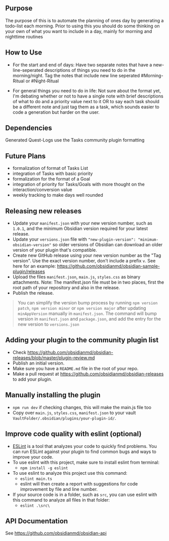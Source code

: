## Purpose
The purpose of this is to automate the planning of ones day by generating a todo-list each morning. Prior to using this you should do some thinking on your own of what you want to include in a day, mainly for morning and nighttime routines

## How to Use
- For the start and end of days:
  Have two separate notes that have a new-line-seperated descriptions of things you need to do in the morning/night. Tag the notes that include new line seperated #Morning-Ritual or #Night-Ritual

- For general things you need to do in life:
  Not sure about the format yet, I'm debating whether or not to have a single note with brief descriptions of what to do and a priority value next to it OR to say each task should be a different note and just tag them as a task, which sounds easier to code a generation but harder on the user.

## Dependencies
Generated Quest-Logs use the Tasks community plugin formatting


## Future Plans
- formalization of format of Tasks List
- integration of Tasks with basic priority
- formalization for the format of a Goal
- integration of priority for Tasks/Goals with more thought on the interaction/conversion value
- weekly tracking to make days well rounded


## Releasing new releases

- Update your `manifest.json` with your new version number, such as `1.0.1`, and the minimum Obsidian version required for your latest release.
- Update your `versions.json` file with `"new-plugin-version": "minimum-obsidian-version"` so older versions of Obsidian can download an older version of your plugin that's compatible.
- Create new GitHub release using your new version number as the "Tag version". Use the exact version number, don't include a prefix `v`. See here for an example: https://github.com/obsidianmd/obsidian-sample-plugin/releases
- Upload the files `manifest.json`, `main.js`, `styles.css` as binary attachments. Note: The manifest.json file must be in two places, first the root path of your repository and also in the release.
- Publish the release.

> You can simplify the version bump process by running `npm version patch`, `npm version minor` or `npm version major` after updating `minAppVersion` manually in `manifest.json`.
> The command will bump version in `manifest.json` and `package.json`, and add the entry for the new version to `versions.json`

## Adding your plugin to the community plugin list

- Check https://github.com/obsidianmd/obsidian-releases/blob/master/plugin-review.md
- Publish an initial version.
- Make sure you have a `README.md` file in the root of your repo.
- Make a pull request at https://github.com/obsidianmd/obsidian-releases to add your plugin.

## Manually installing the plugin
- `npm run dev` if checking changes, this will make  the main.js file too
- Copy over `main.js`, `styles.css`, `manifest.json` to your vault `VaultFolder/.obsidian/plugins/your-plugin-id/`.

## Improve code quality with eslint (optional)
- [ESLint](https://eslint.org/) is a tool that analyzes your code to quickly find problems. You can run ESLint against your plugin to find common bugs and ways to improve your code. 
- To use eslint with this project, make sure to install eslint from terminal:
  - `npm install -g eslint`
- To use eslint to analyze this project use this command:
  - `eslint main.ts`
  - eslint will then create a report with suggestions for code improvement by file and line number.
- If your source code is in a folder, such as `src`, you can use eslint with this command to analyze all files in that folder:
  - `eslint .\src\`

## API Documentation

See https://github.com/obsidianmd/obsidian-api
